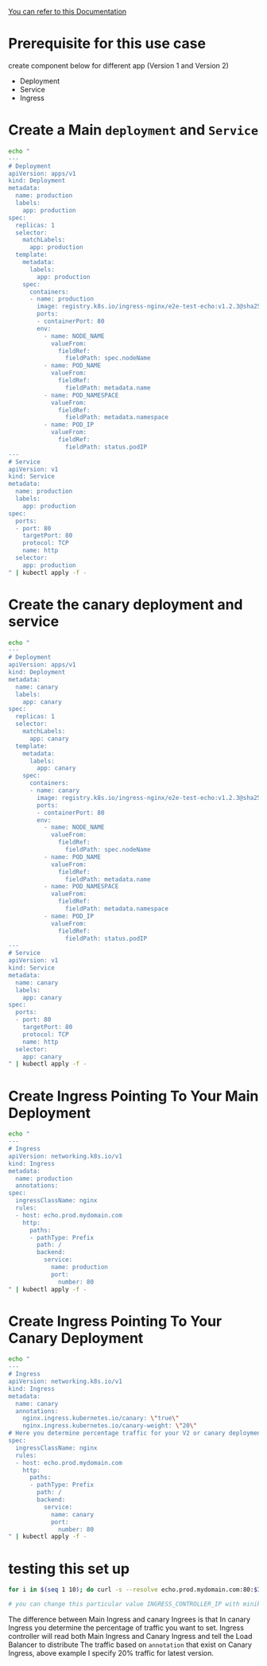 [You can refer to this Documentation](https://kubernetes.github.io/ingress-nginx/examples/canary/)


# Prerequisite for this use case 
create component below for different app (Version 1 and Version 2)
- Deployment
- Service
- Ingress

# Create a Main ``deployment`` and ``Service``
```bash
echo "
---
# Deployment
apiVersion: apps/v1
kind: Deployment
metadata:
  name: production
  labels:
    app: production
spec:
  replicas: 1
  selector:
    matchLabels:
      app: production
  template:
    metadata:
      labels:
        app: production
    spec:
      containers:
      - name: production
        image: registry.k8s.io/ingress-nginx/e2e-test-echo:v1.2.3@sha256:d85d82c957d4f01d9851f1d9cf37248b377b4a954fa17b58beb089e11cdebb30
        ports:
        - containerPort: 80
        env:
          - name: NODE_NAME
            valueFrom:
              fieldRef:
                fieldPath: spec.nodeName
          - name: POD_NAME
            valueFrom:
              fieldRef:
                fieldPath: metadata.name
          - name: POD_NAMESPACE
            valueFrom:
              fieldRef:
                fieldPath: metadata.namespace
          - name: POD_IP
            valueFrom:
              fieldRef:
                fieldPath: status.podIP
---
# Service
apiVersion: v1
kind: Service
metadata:
  name: production
  labels:
    app: production
spec:
  ports:
  - port: 80
    targetPort: 80
    protocol: TCP
    name: http
  selector:
    app: production
" | kubectl apply -f -
```

# Create the canary deployment and service 

```bash
echo "
---
# Deployment
apiVersion: apps/v1
kind: Deployment
metadata:
  name: canary
  labels:
    app: canary
spec:
  replicas: 1
  selector:
    matchLabels:
      app: canary
  template:
    metadata:
      labels:
        app: canary
    spec:
      containers:
      - name: canary
        image: registry.k8s.io/ingress-nginx/e2e-test-echo:v1.2.3@sha256:d85d82c957d4f01d9851f1d9cf37248b377b4a954fa17b58beb089e11cdebb30
        ports:
        - containerPort: 80
        env:
          - name: NODE_NAME
            valueFrom:
              fieldRef:
                fieldPath: spec.nodeName
          - name: POD_NAME
            valueFrom:
              fieldRef:
                fieldPath: metadata.name
          - name: POD_NAMESPACE
            valueFrom:
              fieldRef:
                fieldPath: metadata.namespace
          - name: POD_IP
            valueFrom:
              fieldRef:
                fieldPath: status.podIP
---
# Service
apiVersion: v1
kind: Service
metadata:
  name: canary
  labels:
    app: canary
spec:
  ports:
  - port: 80
    targetPort: 80
    protocol: TCP
    name: http
  selector:
    app: canary
" | kubectl apply -f -
```


# Create Ingress Pointing To Your Main Deployment
```bash
echo "
---
# Ingress
apiVersion: networking.k8s.io/v1
kind: Ingress
metadata:
  name: production
  annotations:
spec:
  ingressClassName: nginx
  rules:
  - host: echo.prod.mydomain.com
    http:
      paths:
      - pathType: Prefix
        path: /
        backend:
          service:
            name: production
            port:
              number: 80
" | kubectl apply -f -
```

# Create Ingress Pointing To Your Canary Deployment

```bash
echo "
---
# Ingress
apiVersion: networking.k8s.io/v1
kind: Ingress
metadata:
  name: canary
  annotations:
    nginx.ingress.kubernetes.io/canary: \"true\"
    nginx.ingress.kubernetes.io/canary-weight: \"20\"  
# Here you determine percentage traffic for your V2 or canary deployment
spec:
  ingressClassName: nginx
  rules:
  - host: echo.prod.mydomain.com
    http:
      paths:
      - pathType: Prefix
        path: /
        backend:
          service:
            name: canary
            port:
              number: 80
" | kubectl apply -f -
```

# testing this set up
```bash
for i in $(seq 1 10); do curl -s --resolve echo.prod.mydomain.com:80:$INGRESS_CONTROLLER_IP echo.prod.mydomain.com  | grep "Hostname"; done

# you can change this particular value INGRESS_CONTROLLER_IP with minikube IP
```

The difference between Main Ingress and canary Ingrees is that In canary Ingress you determine the percentage of traffic you want to set. Ingress controller will read both Main Ingress and Canary Ingress and tell the Load Balancer to distribute The traffic based on ``annotation`` that exist on Canary Ingress, above example I specify 20% traffic for latest version. 